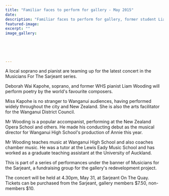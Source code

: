 ```yaml
---
title: "Familiar faces to perform for gallery - May 2015"
date: 
description: "Familiar faces to perform for gallery, former student Liam Wooding and musical director of the recent WHS production 'Annie', from Wanganui Chronicle article on 23/5/15..."
featured-image: 
excerpt: ""
image_gallery:
	
	
	
	
	
---
```


<p>A local soprano and pianist are teaming up for the latest concert in the Musicians For The Sarjeant series.</p>
<p>Deborah Wai Kapohe, soprano, and former WHS pianist Liam Wooding will perform poetry by the world's favourite composers.</p>
<p>Miss Kapohe is no stranger to Wanganui audiences, having performed widely throughout the city and New Zealand. She is also the arts facilitator for the Wanganui District Council.</p>
<p>Mr Wooding is a popular accompanist, performing at the New Zealand Opera School and others. He made his conducting debut as the musical director for Wanganui High School's production of Annie this year.</p>
<p>Mr Wooding teaches music at Wanganui High School and also coaches chamber music. He was a tutor at the Lewis Eady Music School and has worked as a graduate teaching assistant at the University of Auckland.</p>
<p>This is part of a series of performances under the banner of Musicians for the Sarjeant, a fundraising group for the gallery's redevelopment project.</p>
<p>The concert will be held at 4.30pm, May 31, at Sarjeant On The Quay. Tickets can be purchased from the Sarjeant, gallery members $7.50, non-members $10.</p>


